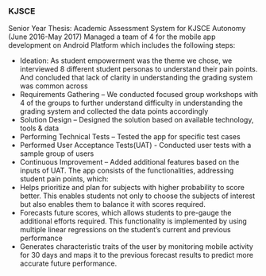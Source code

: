 ### KJSCE
Senior Year Thesis: Academic Assessment System for KJSCE Autonomy   (June 2016-May 2017)
Managed a team of 4 for the mobile app development on Android Platform which includes the following steps:
* Ideation: As student empowerment was the theme we chose, we interviewed 8 different student personas to understand their pain points. And concluded that lack of clarity in understanding the grading system was common across
* Requirements Gathering – We conducted focused group workshops with 4 of the groups to further understand difficulty in understanding the grading system and collected the data points accordingly
* Solution Design – Designed the solution based on available technology, tools & data
* Performing Technical Tests – Tested the app for specific test cases
* Performed User Acceptance Tests(UAT) - Conducted user tests with a sample group of users
* Continuous Improvement – Added additional features based on the inputs of UAT.
The app consists of the functionalities, addressing student pain points, which:
* Helps prioritize and plan for subjects with higher probability to score better. This enables students not only to choose the subjects of interest but also enables them to balance it with scores required.
* Forecasts future scores, which allows students to pre-gauge the additional efforts required. This functionality is implemented by using multiple linear regressions on the student’s current and previous performance
* Generates characteristic traits of the user by monitoring mobile activity for 30 days and maps it to the previous forecast results to predict more accurate future performance. 
